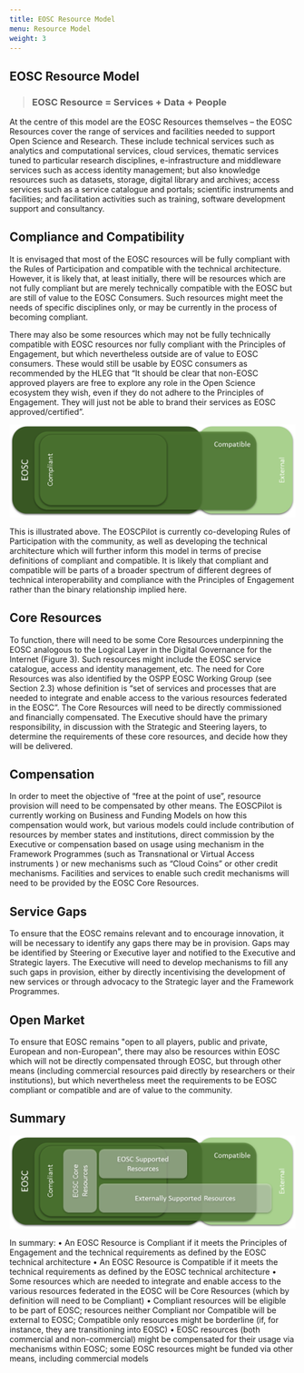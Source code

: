 ```yaml
---
title: EOSC Resource Model
menu: Resource Model
weight: 3
---
```


EOSC Resource Model
------------------------------------------------

> ### EOSC Resource = Services + Data + People 

At the centre of this model are the EOSC Resources themselves – the EOSC Resources cover the range of services and facilities needed to support Open Science and Research. These include technical services such as analytics and computational services, cloud services, thematic services tuned to particular research disciplines, e-infrastructure and middleware services such as access identity management; but also knowledge resources such as datasets, storage, digital library and archives; access services such as a service catalogue and portals; scientific instruments and facilities; and facilitation activities such as training, software development support and consultancy.

## Compliance and Compatibility
It is envisaged that most of the EOSC resources will be fully compliant with the Rules of Participation and compatible with the technical architecture. However, it is likely that, at least initially, there will be resources which are not fully compliant but are merely technically compatible with the EOSC but are still of value to the EOSC Consumers. Such resources might meet the needs of specific disciplines only, or may be currently in the process of becoming compliant. 

There may also be some resources which may not be fully technically compatible with EOSC resources nor fully compliant with the Principles of Engagement, but which nevertheless outside are of value to EOSC consumers. These would still be usable by EOSC consumers as recommended by the HLEG that “It should be clear that non-EOSC approved players are free to explore any role in the Open Science ecosystem they wish, even if they do not adhere to the Principles of Engagement. They will just not be able to brand their services as EOSC approved/certified”. 

![EOSC Resource Model - Rules of Participation](assets/ResourceModel-RulesOfParticipation.png)

This is illustrated above. The EOSCPilot is currently co-developing Rules of Participation with the community, as well as developing the technical architecture which will further inform this model in terms of precise definitions of compliant and compatible. It is likely that compliant and compatible will be parts of a broader spectrum of different degrees of technical interoperability and compliance with the Principles of Engagement rather than the binary relationship implied here.

## Core Resources
To function, there will need to be some Core Resources underpinning the EOSC analogous to the Logical Layer in the Digital Governance for the Internet (Figure 3). Such resources might include the EOSC service catalogue, access and identity management, etc. The need for Core Resources was also identified by the OSPP EOSC Working Group (see Section 2.3) whose definition is “set of services and processes that are needed to integrate and enable access to the various resources federated in the EOSC”. The Core Resources will need to be directly commissioned and financially compensated. The Executive should have the primary responsibility, in discussion with the Strategic and Steering layers, to determine the requirements of these core resources, and decide how they will be delivered. 

## Compensation
In order to meet the objective of “free at the point of use”, resource provision will need to be compensated by other means. The EOSCPilot is currently working on Business and Funding Models on how this compensation would work, but various models could include contribution of resources by member states and institutions, direct commission by the Executive or compensation based on usage using mechanism in the Framework Programmes (such as Transnational or Virtual Access instruments ) or new mechanisms such as “Cloud Coins” or other credit mechanisms. Facilities and services to enable such credit mechanisms will need to be provided by the EOSC Core Resources.

## Service Gaps 
To ensure that the EOSC remains relevant and to encourage innovation, it will be necessary to identify any gaps there may be in provision. Gaps may be identified by Steering or Executive layer and notified to the Executive and Strategic layers. The Executive will need to develop mechanisms to fill any such gaps in provision, either by directly incentivising the development of new services or through advocacy to the Strategic layer and the Framework Programmes.

## Open Market
To ensure that EOSC remains "open to all players, public and private, European and non-European", there may also be resources within EOSC which will not be directly compensated through EOSC, but through other means (including commercial resources paid directly by researchers or their institutions), but which nevertheless meet the requirements to be EOSC compliant or compatible and are of value to the community.  

## Summary

![Resource Model - Economics](assets/ResourceModel-Economics.png)

In summary:
•	An EOSC Resource is Compliant if it meets the Principles of Engagement and the technical requirements as defined by the EOSC technical architecture
•	An EOSC Resource is Compatible if it meets the technical requirements as defined by the EOSC technical architecture
•	Some resources which are needed to integrate and enable access to the various resources federated in the EOSC will be Core Resources (which by definition will need to be Compliant)
•	Compliant resources will be eligible to be part of EOSC; resources neither Compliant nor Compatible will be external to EOSC; Compatible only resources might be borderline (if, for instance, they are transitioning into EOSC)
•	EOSC resources (both commercial and non-commercial) might be compensated for their usage via mechanisms within EOSC; some EOSC resources might be funded via other means, including commercial models
